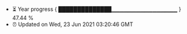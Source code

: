 - ⏳ Year progress { ██████████████▁▁▁▁▁▁▁▁▁▁▁▁▁▁▁▁ } 47.44 %
- ⏰ Updated on Wed, 23 Jun 2021 03:20:46 GMT

